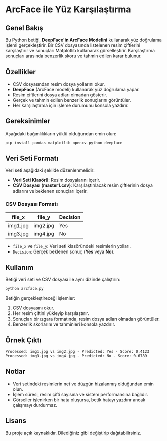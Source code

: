 # ArcFace ile Yüz Karşılaştırma

## Genel Bakış
Bu Python betiği, **DeepFace'in ArcFace Modelini** kullanarak yüz doğrulama işlemi gerçekleştirir. Bir CSV dosyasında listelenen resim çiftlerini karşılaştırır ve sonuçları Matplotlib kullanarak görselleştirir. Karşılaştırma sonuçları arasında benzerlik skoru ve tahmin edilen karar bulunur.

## Özellikler
- CSV dosyasından resim dosya yollarını okur.
- **DeepFace** (ArcFace modeli) kullanarak yüz doğrulama yapar.
- Resim çiftlerini dosya adları olmadan gösterir.
- Gerçek ve tahmin edilen benzerlik sonuçlarını görüntüler.
- Her karşılaştırma için işleme durumunu konsola yazdırır.

## Gereksinimler
Aşağıdaki bağımlılıkların yüklü olduğundan emin olun:

```bash
pip install pandas matplotlib opencv-python deepface
```

## Veri Seti Formatı
Veri seti aşağıdaki şekilde düzenlenmelidir:
- **Veri Seti Klasörü**: Resim dosyalarını içerir.
- **CSV Dosyası (master1.csv)**: Karşılaştırılacak resim çiftlerinin dosya adlarını ve beklenen sonuçları içerir.

### CSV Dosyası Formatı
| file_x      | file_y      | Decision |
|------------|------------|----------|
| img1.jpg   | img2.jpg   | Yes      |
| img3.jpg   | img4.jpg   | No       |

- `file_x` ve `file_y`: Veri seti klasöründeki resimlerin yolları.
- `Decision`: Gerçek beklenen sonuç (**Yes** veya **No**).

## Kullanım
Betiği veri seti ve CSV dosyası ile aynı dizinde çalıştırın:

```bash
python arcface.py
```

Betiğin gerçekleştireceği işlemler:
1. CSV dosyasını okur.
2. Her resim çiftini yükleyip karşılaştırır.
3. Sonuçları bir ızgara formatında, resim dosya adları olmadan görüntüler.
4. Benzerlik skorlarını ve tahminleri konsola yazdırır.

## Örnek Çıktı
```
Processed: img1.jpg vs img2.jpg - Predicted: Yes - Score: 0.4123
Processed: img3.jpg vs img4.jpg - Predicted: No - Score: 0.6789
```

## Notlar
- Veri setindeki resimlerin net ve düzgün hizalanmış olduğundan emin olun.
- İşlem süresi, resim çifti sayısına ve sistem performansına bağlıdır.
- Görseller işlenirken bir hata oluşursa, betik hatayı yazdırır ancak çalışmayı durdurmaz.

## Lisans
Bu proje açık kaynaklıdır. Dilediğiniz gibi değiştirip dağıtabilirsiniz.


